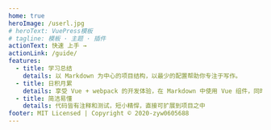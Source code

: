 ```yaml
---
home: true
heroImage: /userl.jpg
# heroText: VuePress模板
# tagline: 模板 · 主题 · 插件
actionText: 快速 上手 →
actionLink: /guide/
features:
  - title: 学习总结
    details: 以 Markdown 为中心的项目结构，以最少的配置帮助你专注于写作。
  - title: 日积月累
    details: 享受 Vue + webpack 的开发体验，在 Markdown 中使用 Vue 组件，同时可以使用 Vue 来开发自定义主题。
  - title: 简洁易懂
    details: 代码皆有注释和测试，短小精悍，直接可扩展到项目之中
footer: MIT Licensed | Copyright © 2020-zyw0605688
---
```

